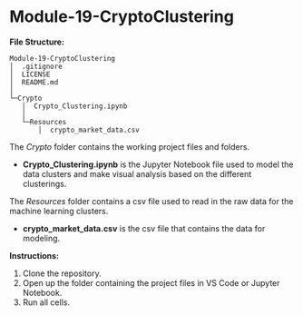 # Module-19-CryptoClustering

**File Structure:**
```
Module-19-CryptoClustering
│  .gitignore
│  LICENSE
│  README.md
│
└─Crypto
   │  Crypto_Clustering.ipynb
   │
   └─Resources
       │  crypto_market_data.csv
```

The *Crypto* folder contains the working project files and folders.
+ **Crypto_Clustering.ipynb** is the Jupyter Notebook file used to model the data clusters and make visual analysis based on the different clusterings.

The *Resources* folder contains a csv file used to read in the raw data for the machine learning clusters.
+ **crypto_market_data.csv** is the csv file that contains the data for modeling.

**Instructions:**
1. Clone the repository.
2. Open up the folder containing the project files in VS Code or Jupyter Notebook.
3. Run all cells.
